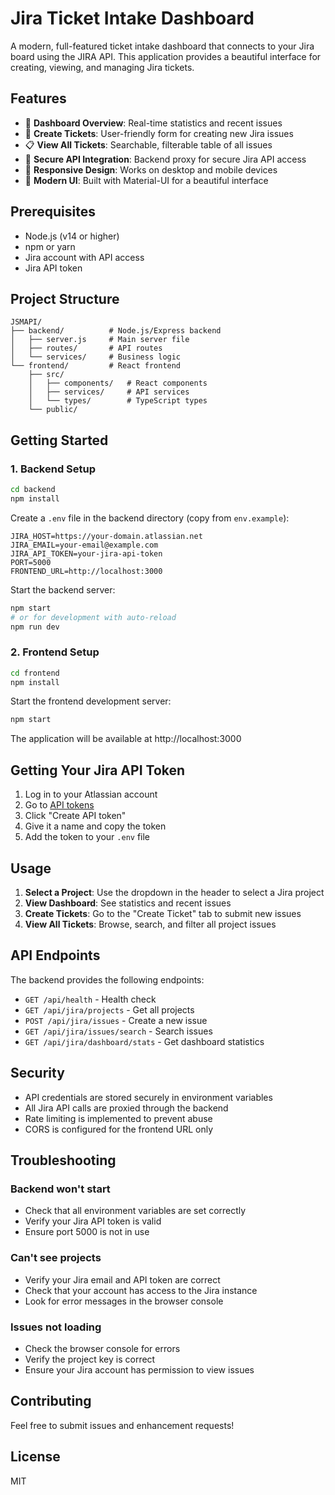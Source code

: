 # Jira Ticket Intake Dashboard

A modern, full-featured ticket intake dashboard that connects to your Jira board using the JIRA API. This application provides a beautiful interface for creating, viewing, and managing Jira tickets.

## Features

- 🎯 **Dashboard Overview**: Real-time statistics and recent issues
- 📝 **Create Tickets**: User-friendly form for creating new Jira issues
- 📋 **View All Tickets**: Searchable, filterable table of all issues
- 🔐 **Secure API Integration**: Backend proxy for secure Jira API access
- 📱 **Responsive Design**: Works on desktop and mobile devices
- 🎨 **Modern UI**: Built with Material-UI for a beautiful interface

## Prerequisites

- Node.js (v14 or higher)
- npm or yarn
- Jira account with API access
- Jira API token

## Project Structure

```
JSMAPI/
├── backend/          # Node.js/Express backend
│   ├── server.js     # Main server file
│   ├── routes/       # API routes
│   └── services/     # Business logic
└── frontend/         # React frontend
    ├── src/
    │   ├── components/   # React components
    │   ├── services/     # API services
    │   └── types/        # TypeScript types
    └── public/
```

## Getting Started

### 1. Backend Setup

```bash
cd backend
npm install
```

Create a `.env` file in the backend directory (copy from `env.example`):

```
JIRA_HOST=https://your-domain.atlassian.net
JIRA_EMAIL=your-email@example.com
JIRA_API_TOKEN=your-jira-api-token
PORT=5000
FRONTEND_URL=http://localhost:3000
```

Start the backend server:

```bash
npm start
# or for development with auto-reload
npm run dev
```

### 2. Frontend Setup

```bash
cd frontend
npm install
```

Start the frontend development server:

```bash
npm start
```

The application will be available at http://localhost:3000

## Getting Your Jira API Token

1. Log in to your Atlassian account
2. Go to [API tokens](https://id.atlassian.com/manage-profile/security/api-tokens)
3. Click "Create API token"
4. Give it a name and copy the token
5. Add the token to your `.env` file

## Usage

1. **Select a Project**: Use the dropdown in the header to select a Jira project
2. **View Dashboard**: See statistics and recent issues
3. **Create Tickets**: Go to the "Create Ticket" tab to submit new issues
4. **View All Tickets**: Browse, search, and filter all project issues

## API Endpoints

The backend provides the following endpoints:

- `GET /api/health` - Health check
- `GET /api/jira/projects` - Get all projects
- `POST /api/jira/issues` - Create a new issue
- `GET /api/jira/issues/search` - Search issues
- `GET /api/jira/dashboard/stats` - Get dashboard statistics

## Security

- API credentials are stored securely in environment variables
- All Jira API calls are proxied through the backend
- Rate limiting is implemented to prevent abuse
- CORS is configured for the frontend URL only

## Troubleshooting

### Backend won't start
- Check that all environment variables are set correctly
- Verify your Jira API token is valid
- Ensure port 5000 is not in use

### Can't see projects
- Verify your Jira email and API token are correct
- Check that your account has access to the Jira instance
- Look for error messages in the browser console

### Issues not loading
- Check the browser console for errors
- Verify the project key is correct
- Ensure your Jira account has permission to view issues

## Contributing

Feel free to submit issues and enhancement requests!

## License

MIT 